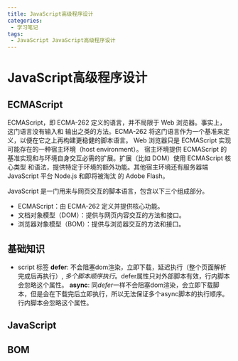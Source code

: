 ```yaml
---
title: JavaScript高级程序设计
categories:
 - 学习笔记
tags:
 - JavaScript JavaScript高级程序设计
---
```


# JavaScript高级程序设计

## ECMAScript

ECMAScript，即 ECMA-262 定义的语言，并不局限于 Web 浏览器。事实上，这门语言没有输入和 输出之类的方法。ECMA-262 将这门语言作为一个基准来定义，以便在它之上再构建更稳健的脚本语言。 Web 浏览器只是 ECMAScript 实现可能存在的一种宿主环境（host environment）。 宿主环境提供 ECMAScript 的基准实现和与环境自身交互必需的扩展。扩展（比如 DOM）使用 ECMAScript 核心类型 和语法，提供特定于环境的额外功能。其他宿主环境还有服务器端 JavaScript 平台 Node.js 和即将被淘汰 的 Adobe Flash。

JavaScript 是一门用来与网页交互的脚本语言，包含以下三个组成部分。 
*  ECMAScript：由 ECMA-262 定义并提供核心功能。 
*  文档对象模型（DOM）：提供与网页内容交互的方法和接口。 
*  浏览器对象模型（BOM）：提供与浏览器交互的方法和接口。


## 基础知识

* script 标签
**defer**: 不会阻塞dom渲染，立即下载，延迟执行（整个页面解析完成后再执行）, *多个脚本顺序执行*。defer属性只对外部脚本有效，行内脚本会忽略这个属性。
**async**: 同*defer*一样不会阻塞dom渲染，会立即下载脚本，但是会在下载完后立即执行，所以无法保证多个async脚本的执行顺序。行内脚本会忽略这个属性。

## JavaScript

## BOM

